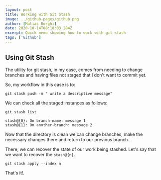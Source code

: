 ```yaml
---
layout: post
title: Working with Git Stash
image: ../github-pages/github.png
author: [Matias Borghi]
date: 2020-10-14T08:18:03.284Z
excerpt: Quick memo showing how to work with git stash
tags: ['Github']
---
```


## Using Git Stash

The utility for git stash, in my case, comes from needing to change branches and having files not staged that I don't want to commit yet.

So, my workflow in this case is to:

```shell
git stash push -m " write a descriptive message"
```

We can check all the staged instances as follows:

```shell
git stash list

stash@{0}: On branch-name: message 1
stash@{1}: On another-branch: message 2
```

Now that the directory is clean we can change branches, make the necessary changes there and return to our previous branch.

There, we can recover the state of our work being stashed. Let's say that we want to recover the ``stash@{n}``.

```shell
git stash apply --index n
```
That's it!.

